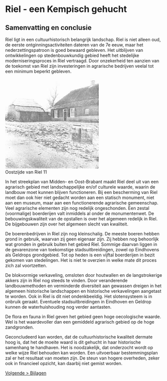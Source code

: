# Riel - een Kempisch gehucht
## Samenvatting en conclusie
Riel ligt in een cultuurhistorisch belangrijk landschap. Riel is niet alleen oud, de eerste ontginningsactiviteiten dateren van de 7e eeuw, maar het nederzettingspatroon is goed bewaard gebleven. Het uitblijven van ontwikkelingen op stedenbouwkundig gebied heeft het stedelijke moderniseringsproces in Riel vertraagd. Door onzekerheid ten aanzien van de toekomst van Riel zijn investeringen in agrarische bedrijven veelal tot een minimum beperkt gebleven.

![Oostzijde Riel 11 ](images/oostzijde11.jpg)  
Oostzijde van Riel 11

In het streekplan van Midden- en Oost-Brabant maakt Riel deel uit van een agrarisch gebied met landschappelijke en/of culturele waarde, waarin de landbouw moet kunnen blijven functioneren. Bij een bescherming van Riel moet dan ook hier niet gedacht worden aan een statisch monument, niet aan een museum, maar aan een functionerende agrarische gemeenschap. Veel agrarische elementen zijn nog redelijk ongeschonden. Een zestal (voormalige) boerderijen valt inmiddels al onder de monumentenwet. De bebouwingskwaliteit van de opstallen is over het algemeen redelijk in Riel. De bijgebouwen zijn over het algemeen slecht van kwaliteit.

De boerenbedrijven in Riel zijn nog kleinschalig. De meeste boeren hebben grond in gebruik, waarvan zij geen eigenaar zijn. Zij hebben nog behoorlijk wat gronden in gebruik buiten het gebied Riel. Sommige daarvan liggen in de gevarenzone van toekomstige stadsuitbreidingen, zowel op Eindhovens als Geldrops grondgebied. Tot op heden is een vijftal boerderijen in bezit gekomen van stedelingen. Het is niet te overzien in welke mate dit proces zich zal voortzetten.

De blokvormige verkaveling, omsloten door houtwallen en de langstrokerige akkers zijn in Riel nog steeds te vinden. Door veranderende landbouwmethoden en verminderde diversiteit aan gewassen dreigen in het algemeen historische landschappen en historische verkavelingen aangetast te worden. Ook in Riel is dit niet ondenkbeeldig. Het slotensysteem is in onbruik geraakt. Eventuele stadsuitbreidingen in Eindhoven en Geldrop kunnen de waterhuishouding nog verder aantasten.

De flora en fauna in Riel geven het gebied geen hoge oecologische waarde. Wel is het waardevoller dan een gemiddeld agrarisch gebied op de hoge zandgronden.

Geconcludeerd kan worden, dat de cultuurhistorische kwaliteit dermate hoog is, dat het de moeite waard is dit gehucht in haar historische samenhang te handhaven. Het is noodzakelijk, dat onderzocht wordt op welke wijze Riel behouden kan worden. Een uitvoerbaar bestemmingsplan zal er het resultaat van moeten zijn. De steun van hogere overheden, zeker ook in financieel opzicht, kan daarbij niet gemist worden.

[Volgende > Bijlagen](bijlagen)
